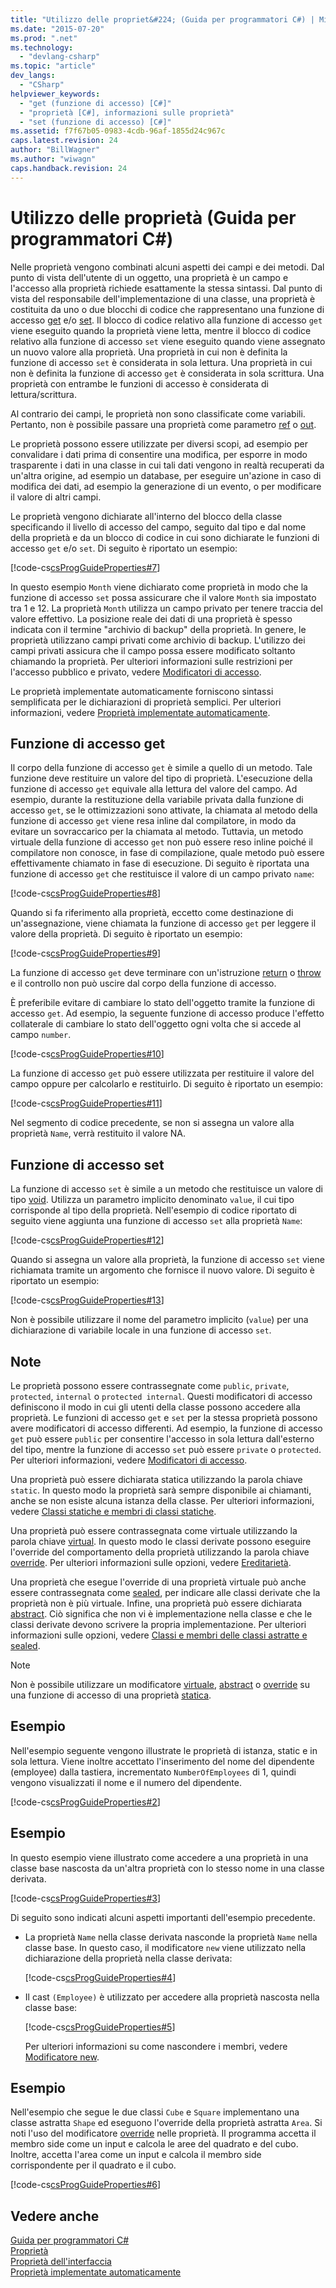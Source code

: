 ```yaml
---
title: "Utilizzo delle propriet&#224; (Guida per programmatori C#) | Microsoft Docs"
ms.date: "2015-07-20"
ms.prod: ".net"
ms.technology: 
  - "devlang-csharp"
ms.topic: "article"
dev_langs: 
  - "CSharp"
helpviewer_keywords: 
  - "get (funzione di accesso) [C#]"
  - "proprietà [C#], informazioni sulle proprietà"
  - "set (funzione di accesso) [C#]"
ms.assetid: f7f67b05-0983-4cdb-96af-1855d24c967c
caps.latest.revision: 24
author: "BillWagner"
ms.author: "wiwagn"
caps.handback.revision: 24
---
```

# Utilizzo delle propriet&#224; (Guida per programmatori C#)
Nelle proprietà vengono combinati alcuni aspetti dei campi e dei metodi.  Dal punto di vista dell'utente di un oggetto, una proprietà è un campo e l'accesso alla proprietà richiede esattamente la stessa sintassi.  Dal punto di vista del responsabile dell'implementazione di una classe, una proprietà è costituita da uno o due blocchi di codice che rappresentano una funzione di accesso [get](../../../csharp/language-reference/keywords/get.md) e\/o [set](../../../csharp/language-reference/keywords/set.md).  Il blocco di codice relativo alla funzione di accesso `get` viene eseguito quando la proprietà viene letta, mentre il blocco di codice relativo alla funzione di accesso `set` viene eseguito quando viene assegnato un nuovo valore alla proprietà.  Una proprietà in cui non è definita la funzione di accesso `set` è considerata in sola lettura.  Una proprietà in cui non è definita la funzione di accesso `get` è considerata in sola scrittura.  Una proprietà con entrambe le funzioni di accesso è considerata di lettura\/scrittura.  
  
 Al contrario dei campi, le proprietà non sono classificate come variabili.  Pertanto, non è possibile passare una proprietà come parametro [ref](../../../csharp/language-reference/keywords/ref.md) o [out](../../../csharp/language-reference/keywords/out.md).  
  
 Le proprietà possono essere utilizzate per diversi scopi, ad esempio per convalidare i dati prima di consentire una modifica, per esporre in modo trasparente i dati in una classe in cui tali dati vengono in realtà recuperati da un'altra origine, ad esempio un database, per eseguire un'azione in caso di modifica dei dati, ad esempio la generazione di un evento, o per modificare il valore di altri campi.  
  
 Le proprietà vengono dichiarate all'interno del blocco della classe specificando il livello di accesso del campo, seguito dal tipo e dal nome della proprietà e da un blocco di codice in cui sono dichiarate le funzioni di accesso `get` e\/o `set`.  Di seguito è riportato un esempio:  
  
 [!code-cs[csProgGuideProperties#7](../../../csharp/programming-guide/classes-and-structs/codesnippet/csharp/using-properties_1.cs)]  
  
 In questo esempio `Month` viene dichiarato come proprietà in modo che la funzione di accesso `set` possa assicurare che il valore `Month` sia impostato tra 1 e 12.  La proprietà `Month` utilizza un campo privato per tenere traccia del valore effettivo.  La posizione reale dei dati di una proprietà è spesso indicata con il termine "archivio di backup" della proprietà. In genere, le proprietà utilizzano campi privati come archivio di backup.  L'utilizzo dei campi privati assicura che il campo possa essere modificato soltanto chiamando la proprietà.  Per ulteriori informazioni sulle restrizioni per l'accesso pubblico e privato, vedere [Modificatori di accesso](../../../csharp/programming-guide/classes-and-structs/access-modifiers.md).  
  
 Le proprietà implementate automaticamente forniscono sintassi semplificata per le dichiarazioni di proprietà semplici.  Per ulteriori informazioni, vedere [Proprietà implementate automaticamente](../../../csharp/programming-guide/classes-and-structs/auto-implemented-properties.md).  
  
## Funzione di accesso get  
 Il corpo della funzione di accesso `get` è simile a quello di un metodo.  Tale funzione deve restituire un valore del tipo di proprietà.  L'esecuzione della funzione di accesso `get` equivale alla lettura del valore del campo.  Ad esempio, durante la restituzione della variabile privata dalla funzione di accesso `get`, se le ottimizzazioni sono attivate, la chiamata al metodo della funzione di accesso `get` viene resa inline dal compilatore, in modo da evitare un sovraccarico per la chiamata al metodo.  Tuttavia, un metodo virtuale della funzione di accesso `get` non può essere reso inline poiché il compilatore non conosce, in fase di compilazione, quale metodo può essere effettivamente chiamato in fase di esecuzione.  Di seguito è riportata una funzione di accesso `get` che restituisce il valore di un campo privato `name`:  
  
 [!code-cs[csProgGuideProperties#8](../../../csharp/programming-guide/classes-and-structs/codesnippet/csharp/using-properties_2.cs)]  
  
 Quando si fa riferimento alla proprietà, eccetto come destinazione di un'assegnazione, viene chiamata la funzione di accesso `get` per leggere il valore della proprietà.  Di seguito è riportato un esempio:  
  
 [!code-cs[csProgGuideProperties#9](../../../csharp/programming-guide/classes-and-structs/codesnippet/csharp/using-properties_3.cs)]  
  
 La funzione di accesso `get` deve terminare con un'istruzione [return](../../../csharp/language-reference/keywords/return.md) o [throw](../../../csharp/language-reference/keywords/throw.md) e il controllo non può uscire dal corpo della funzione di accesso.  
  
 È preferibile evitare di cambiare lo stato dell'oggetto tramite la funzione di accesso `get`.  Ad esempio, la seguente funzione di accesso produce l'effetto collaterale di cambiare lo stato dell'oggetto ogni volta che si accede al campo `number`.  
  
 [!code-cs[csProgGuideProperties#10](../../../csharp/programming-guide/classes-and-structs/codesnippet/csharp/using-properties_4.cs)]  
  
 La funzione di accesso `get` può essere utilizzata per restituire il valore del campo oppure per calcolarlo e restituirlo.  Di seguito è riportato un esempio:  
  
 [!code-cs[csProgGuideProperties#11](../../../csharp/programming-guide/classes-and-structs/codesnippet/csharp/using-properties_5.cs)]  
  
 Nel segmento di codice precedente, se non si assegna un valore alla proprietà `Name`, verrà restituito il valore NA.  
  
## Funzione di accesso set  
 La funzione di accesso `set` è simile a un metodo che restituisce un valore di tipo [void](../../../csharp/language-reference/keywords/void.md).  Utilizza un parametro implicito denominato `value`, il cui tipo corrisponde al tipo della proprietà.  Nell'esempio di codice riportato di seguito viene aggiunta una funzione di accesso `set` alla proprietà `Name`:  
  
 [!code-cs[csProgGuideProperties#12](../../../csharp/programming-guide/classes-and-structs/codesnippet/csharp/using-properties_6.cs)]  
  
 Quando si assegna un valore alla proprietà, la funzione di accesso `set` viene richiamata tramite un argomento che fornisce il nuovo valore.  Di seguito è riportato un esempio:  
  
 [!code-cs[csProgGuideProperties#13](../../../csharp/programming-guide/classes-and-structs/codesnippet/csharp/using-properties_7.cs)]  
  
 Non è possibile utilizzare il nome del parametro implicito \(`value`\) per una dichiarazione di variabile locale in una funzione di accesso `set`.  
  
## Note  
 Le proprietà possono essere contrassegnate come `public`, `private`, `protected`, `internal` o `protected internal`.  Questi modificatori di accesso definiscono il modo in cui gli utenti della classe possono accedere alla proprietà.  Le funzioni di accesso `get` e `set` per la stessa proprietà possono avere modificatori di accesso differenti.  Ad esempio, la funzione di accesso `get` può essere `public` per consentire l'accesso in sola lettura dall'esterno del tipo, mentre la funzione di accesso `set` può essere `private` o `protected`.  Per ulteriori informazioni, vedere [Modificatori di accesso](../../../csharp/programming-guide/classes-and-structs/access-modifiers.md).  
  
 Una proprietà può essere dichiarata statica utilizzando la parola chiave `static`.  In questo modo la proprietà sarà sempre disponibile ai chiamanti, anche se non esiste alcuna istanza della classe.  Per ulteriori informazioni, vedere [Classi statiche e membri di classi statiche](../../../csharp/programming-guide/classes-and-structs/static-classes-and-static-class-members.md).  
  
 Una proprietà può essere contrassegnata come virtuale utilizzando la parola chiave [virtual](../../../csharp/language-reference/keywords/virtual.md).  In questo modo le classi derivate possono eseguire l'override del comportamento della proprietà utilizzando la parola chiave [override](../../../csharp/language-reference/keywords/override.md).  Per ulteriori informazioni sulle opzioni, vedere [Ereditarietà](../../../csharp/programming-guide/classes-and-structs/inheritance.md).  
  
 Una proprietà che esegue l'override di una proprietà virtuale può anche essere contrassegnata come [sealed](../../../csharp/language-reference/keywords/sealed.md), per indicare alle classi derivate che la proprietà non è più virtuale.  Infine, una proprietà può essere dichiarata [abstract](../../../csharp/language-reference/keywords/abstract.md).  Ciò significa che non vi è implementazione nella classe e che le classi derivate devono scrivere la propria implementazione.  Per ulteriori informazioni sulle opzioni, vedere [Classi e membri delle classi astratte e sealed](../../../csharp/programming-guide/classes-and-structs/abstract-and-sealed-classes-and-class-members.md).  
  
> [!NOTE]
>  Non è possibile utilizzare un modificatore [virtuale](../../../csharp/language-reference/keywords/virtual.md), [abstract](../../../csharp/language-reference/keywords/abstract.md) o [override](../../../csharp/language-reference/keywords/override.md) su una funzione di accesso di una proprietà [statica](../../../csharp/language-reference/keywords/static.md).  
  
## Esempio  
 Nell'esempio seguente vengono illustrate le proprietà di istanza, static e in sola lettura.  Viene inoltre accettato l'inserimento del nome del dipendente \(employee\) dalla tastiera, incrementato `NumberOfEmployees` di 1, quindi vengono visualizzati il nome e il numero del dipendente.  
  
 [!code-cs[csProgGuideProperties#2](../../../csharp/programming-guide/classes-and-structs/codesnippet/csharp/using-properties_8.cs)]  
  
## Esempio  
 In questo esempio viene illustrato come accedere a una proprietà in una classe base nascosta da un'altra proprietà con lo stesso nome in una classe derivata.  
  
 [!code-cs[csProgGuideProperties#3](../../../csharp/programming-guide/classes-and-structs/codesnippet/csharp/using-properties_9.cs)]  
  
 Di seguito sono indicati alcuni aspetti importanti dell'esempio precedente.  
  
-   La proprietà `Name` nella classe derivata nasconde la proprietà `Name` nella classe base.  In questo caso, il modificatore `new` viene utilizzato nella dichiarazione della proprietà nella classe derivata:  
  
     [!code-cs[csProgGuideProperties#4](../../../csharp/programming-guide/classes-and-structs/codesnippet/csharp/using-properties_10.cs)]  
  
-   Il cast `(Employee)` è utilizzato per accedere alla proprietà nascosta nella classe base:  
  
     [!code-cs[csProgGuideProperties#5](../../../csharp/programming-guide/classes-and-structs/codesnippet/csharp/using-properties_11.cs)]  
  
     Per ulteriori informazioni su come nascondere i membri, vedere [Modificatore new](../../../csharp/language-reference/keywords/new-modifier.md).  
  
## Esempio  
 Nell'esempio che segue le due classi `Cube` e `Square` implementano una classe astratta `Shape` ed eseguono l'override della proprietà astratta `Area`.  Si noti l'uso del modificatore [override](../../../csharp/language-reference/keywords/override.md) nelle proprietà.  Il programma accetta il membro side come un input e calcola le aree del quadrato e del cubo.  Inoltre, accetta l'area come un input e calcola il membro side corrispondente per il quadrato e il cubo.  
  
 [!code-cs[csProgGuideProperties#6](../../../csharp/programming-guide/classes-and-structs/codesnippet/csharp/using-properties_12.cs)]  
  
## Vedere anche  
 [Guida per programmatori C\#](../../../csharp/programming-guide/index.md)   
 [Proprietà](../../../csharp/programming-guide/classes-and-structs/properties.md)   
 [Proprietà dell'interfaccia](../../../csharp/programming-guide/classes-and-structs/interface-properties.md)   
 [Proprietà implementate automaticamente](../../../csharp/programming-guide/classes-and-structs/auto-implemented-properties.md)